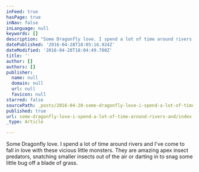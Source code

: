 ```yaml
---
inFeed: true
hasPage: true
inNav: false
inLanguage: null
keywords: []
description: "Some Dragonfly love. I spend a lot of time around rivers and I've come to fall in love with these vicious little monsters. They are amazing apex insect predators, snatching smaller insects out of the air or darting in to snag some little bug off a blade of grass."
datePublished: '2016-04-28T18:05:16.924Z'
dateModified: '2016-04-28T18:04:49.700Z'
title: ''
author: []
authors: []
publisher:
  name: null
  domain: null
  url: null
  favicon: null
starred: false
sourcePath: _posts/2016-04-28-some-dragonfly-love-i-spend-a-lot-of-time-around-rivers-and.md
published: true
url: some-dragonfly-love-i-spend-a-lot-of-time-around-rivers-and/index.html
_type: Article

---
```

Some Dragonfly love. I spend a lot of time around rivers and I've come to fall in love with these vicious little monsters. They are amazing apex insect predators, snatching smaller insects out of the air or darting in to snag some little bug off a blade of grass.